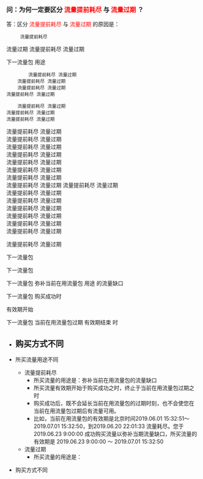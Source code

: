### 问：为何一定要区分<font color="Red"> 流量提前耗尽 </font>与<font color="Red"> 流量过期 </font>？
答：区分<font color="Red"> 流量提前耗尽 </font>与<font color="Red"> 流量过期 </font>的原因是：



         流量提前耗尽   
流量过期
流量提前耗尽   流量过期

下一流量包
用途


            流量提前耗尽 流量过期        
        流量提前耗尽 流量过期        
        流量提前耗尽 流量过期        
    流量提前耗尽 流量过期        

        流量提前耗尽 流量过期        
    流量提前耗尽 流量过期        
    流量提前耗尽 流量过期        
流量提前耗尽 流量过期        
        流量提前耗尽 流量过期        
    流量提前耗尽 流量过期        
    流量提前耗尽 流量过期        
流量提前耗尽 流量过期        
    流量提前耗尽 流量过期        
流量提前耗尽 流量过期        
流量提前耗尽 流量过期 
        流量提前耗尽 流量过期        
    流量提前耗尽 流量过期        
    流量提前耗尽 流量过期        
流量提前耗尽 流量过期        
    流量提前耗尽 流量过期        
流量提前耗尽 流量过期        
流量提前耗尽 流量过期        
       



流量提前耗尽 流量过期

下一流量包

下一流量包

  下一流量包 弥补当前在用流量包
  用途      的流量缺口

下一流量包 购买成功时 

  
有效期开始

下一流量包 当前在用流量包过期
有效期结束 时

- 购买方式不同
  - 
- 所买流量用途不同

  - 流量提前耗尽
    - 所买流量的用途是：弥补当前在用流量包的流量缺口
    - 所买流量有效期开始于购买成功之时，终止于当前在用流量包过期之时
    - 购买成功后，既不会延长当前在用流量包的过期时刻，也不会使您在当前在用流量包过期后有流量可用。
    - 比如，当前在用流量包的有效期是北京时间2019.06.01 15:32:51～2019.07.01 15:32:50，到2019.06.20 22:01:33 流量耗尽。您于2019.06.23 9:00:00 成功购买流量以弥补当期流量缺口，所买流量的有效期是 2019.06.23 9:00:00 ～ 2019.07.01 15:32:50
  - 流量过期
    - 所买流量的用途是：
- 购买方式不同
